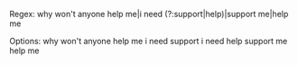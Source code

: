Regex: why won\'t anyone help me|i need (?:support|help)|support me|help me

Options:
why won't anyone help me
i need support
i need help
support me
help me
